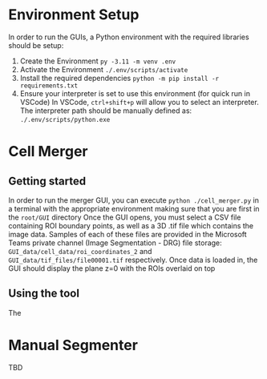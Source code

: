 # Environment Setup
In order to run the GUIs, a Python environment with the required libraries should be setup:

1. Create the Environment
`py -3.11 -m venv .env` 
2. Activate the Environment
`./.env/scripts/activate`
3. Install the required dependencies
`python -m pip install -r requirements.txt`
4. Ensure your interpreter is set to use this environment (for quick run in VSCode)
In VSCode, `ctrl+shift+p` will allow you to select an interpreter. The interpreter path should be manually defined as: `./.env/scripts/python.exe`

# Cell Merger
## Getting started
In order to run the merger GUI, you can execute
`python ./cell_merger.py` in a terminal with the appropriate environment making sure that you are first in the `root/GUI` directory
Once the GUI opens, you must select a CSV file containing ROI boundary points, as well as a 3D .tif file which contains the image data.
Samples of each of these files are provided in the Microsoft Teams private channel (Image Segmentation - DRG) file storage: `GUI_data/cell_data/roi_coordinates_2` and `GUI_data/tif_files/file00001.tif` respectively.
Once data is loaded in, the GUI should display the plane z=0 with the ROIs overlaid on top 
## Using the tool
The 

# Manual Segmenter
TBD